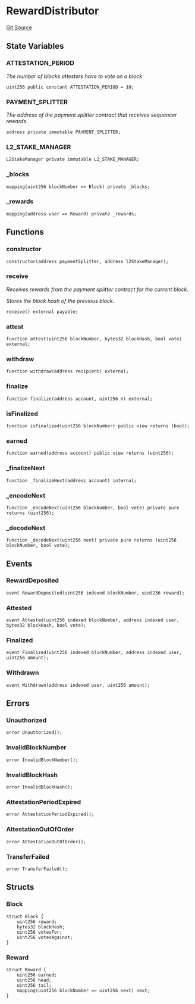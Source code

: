 # RewardDistributor
[Git Source](https://github.com/Uniswap/unichain-contracts/blob/2b39a73852bb4fead37417039aa931063fb8280f/src/RewardDistributor.sol)


## State Variables
### ATTESTATION_PERIOD
*The number of blocks attesters have to vote on a block*


```solidity
uint256 public constant ATTESTATION_PERIOD = 10;
```


### PAYMENT_SPLITTER
*The address of the payment splitter contract that receives sequencer rewards.*


```solidity
address private immutable PAYMENT_SPLITTER;
```


### L2_STAKE_MANAGER

```solidity
L2StakeManager private immutable L2_STAKE_MANAGER;
```


### _blocks

```solidity
mapping(uint256 blockNumber => Block) private _blocks;
```


### _rewards

```solidity
mapping(address user => Reward) private _rewards;
```


## Functions
### constructor


```solidity
constructor(address paymentSplitter, address l2StakeManager);
```

### receive

*Receives rewards from the payment splitter contract for the current block.*

*Stores the block hash of the previous block.*


```solidity
receive() external payable;
```

### attest


```solidity
function attest(uint256 blockNumber, bytes32 blockHash, bool vote) external;
```

### withdraw


```solidity
function withdraw(address recipient) external;
```

### finalize


```solidity
function finalize(address account, uint256 n) external;
```

### isFinalized


```solidity
function isFinalized(uint256 blockNumber) public view returns (bool);
```

### earned


```solidity
function earned(address account) public view returns (uint256);
```

### _finalizeNext


```solidity
function _finalizeNext(address account) internal;
```

### _encodeNext


```solidity
function _encodeNext(uint256 blockNumber, bool vote) private pure returns (uint256);
```

### _decodeNext


```solidity
function _decodeNext(uint256 next) private pure returns (uint256 blockNumber, bool vote);
```

## Events
### RewardDeposited

```solidity
event RewardDeposited(uint256 indexed blockNumber, uint256 reward);
```

### Attested

```solidity
event Attested(uint256 indexed blockNumber, address indexed user, bytes32 blockHash, bool vote);
```

### Finalized

```solidity
event Finalized(uint256 indexed blockNumber, address indexed user, uint256 amount);
```

### Withdrawn

```solidity
event Withdrawn(address indexed user, uint256 amount);
```

## Errors
### Unauthorized

```solidity
error Unauthorized();
```

### InvalidBlockNumber

```solidity
error InvalidBlockNumber();
```

### InvalidBlockHash

```solidity
error InvalidBlockHash();
```

### AttestationPeriodExpired

```solidity
error AttestationPeriodExpired();
```

### AttestationOutOfOrder

```solidity
error AttestationOutOfOrder();
```

### TransferFailed

```solidity
error TransferFailed();
```

## Structs
### Block

```solidity
struct Block {
    uint256 reward;
    bytes32 blockHash;
    uint256 votesFor;
    uint256 votesAgainst;
}
```

### Reward

```solidity
struct Reward {
    uint256 earned;
    uint256 head;
    uint256 tail;
    mapping(uint256 blockNumber => uint256 next) next;
}
```

